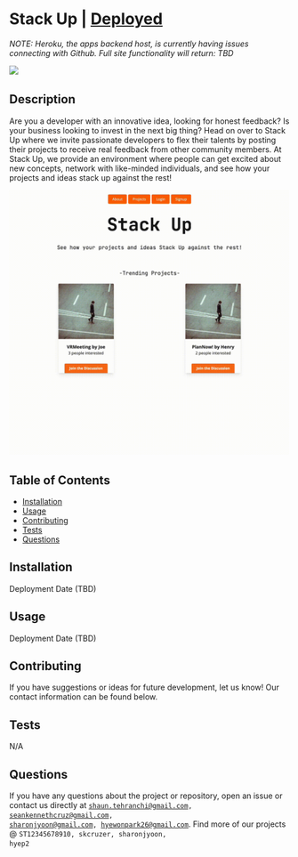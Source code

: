 # Stack Up | [Deployed](https://stackupapp.netlify.app)
*NOTE: Heroku, the apps backend host, is currently having issues connecting with Github. Full site functionality will return: TBD*

<img src="https://img.shields.io/badge/License-MIT-blue.svg">

## Description
 Are you a developer with an innovative idea, looking for honest feedback? Is your business looking to invest in the next big thing? Head on over to Stack Up where we invite passionate developers to flex their talents by posting their projects to receive real feedback from other community members. At Stack Up, we provide an environment where people can get excited about new concepts, network with like-minded individuals, and see how your projects and ideas stack up against the rest!
 
 ![Demo Gif](./demogif.gif)

## Table of Contents
- [Installation](#installation)
- [Usage](#usage)
- [Contributing](#contributing)
- [Tests](#tests)
- [Questions](#questions)
## Installation
Deployment Date (TBD)
## Usage
 Deployment Date (TBD)
## Contributing
 If you have suggestions or ideas for future development, let us know! Our contact information can be found below.
## Tests
 N/A
## Questions
If you have any questions about the project or repository, open an issue or contact us directly at <code>shaun.tehranchi@gmail.com, seankennethcruz@gmail.com, sharonjyoon@gmail.com, hyewonpark26@gmail.com</code>. Find more of our projects @ <code>ST12345678910, skcruzer, sharonjyoon, hyep2</code>
 
